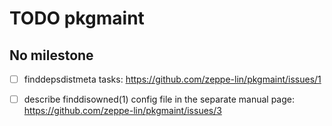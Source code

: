 TODO pkgmaint
=============


No milestone
------------
  - [ ] finddepsdistmeta tasks:
        https://github.com/zeppe-lin/pkgmaint/issues/1

  - [ ] describe finddisowned(1) config file in the separate manual page:
        https://github.com/zeppe-lin/pkgmaint/issues/3
